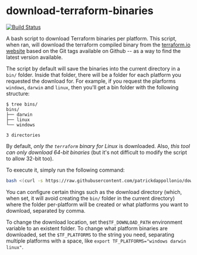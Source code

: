 # download-terraform-binaries

[![Build Status](https://travis-ci.org/patrickdappollonio/download-terraform-binaries.svg?branch=master)](https://travis-ci.org/patrickdappollonio/download-terraform-binaries)

A bash script to download Terraform binaries per platform. This script, when ran, will download
the terraform compiled binary from the [terraform.io website](https://www.terraform.io/) based on
the Git tags available on Github -- as a way to find the latest version available.

The script by default will save the binaries into the current directory in a `bin/` folder. Inside
that folder, there will be a folder for each platform you requested the download for. For example,
if you request the plarforms `windows`, `darwin` and `linux`, then you'll get a bin folder with the
following structure:

```
$ tree bins/
bins/
├── darwin
├── linux
└── windows

3 directories
```

By default, *only the `terraform` binary for Linux* is downloaded. Also, *this tool can only download
64-bit binaries* (but it's not difficult to modify the script to allow 32-bit too).

To execute it, simply run the following command:

```bash
bash <(curl -s https://raw.githubusercontent.com/patrickdappollonio/download-terraform-binaries/master/download_terraform_binaries.sh)
```

You can configure certain things such as the download directory (which, when set, it will avoid creating
the `bin/` folder in the current directory) where the folder per-platform will be created or what platforms
you want to download, separated by comma.

To change the download location, set the`$TF_DOWNLOAD_PATH` environment variable to an existent folder. To
change what platform binaries are downloaded, set the `$TF_PLATFORMS` to the string you need, separating multiple
platforms with a space, like `export TF_PLATFORMS="windows darwin linux"`.

